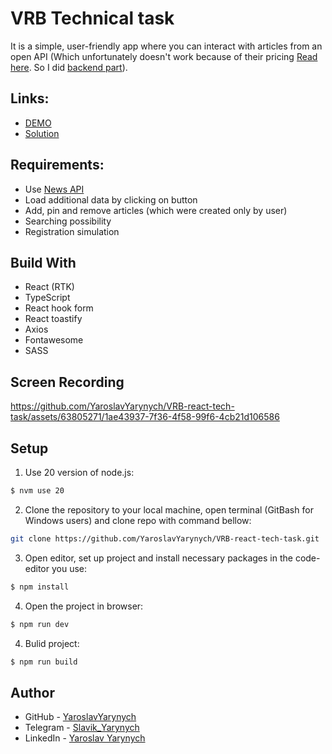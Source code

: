 # VRB Technical task

It is a simple, user-friendly app where you can interact with articles from an open API (Which unfortunately doesn't work because of their pricing [Read here](https://newsapi.org/pricing). So I did [backend part](https://github.com/YaroslavYarynych/VRB-test-task-api/tree/master)).

## Links:

- [DEMO](https://yaroslavyarynych.github.io/VRB-react-tech-task/)
- [Solution](https://github.com/YaroslavYarynych/VRB-react-tech-task.git)

## Requirements:
- Use [News API](https://newsapi.org/)
- Load additional data by clicking on button
- Add, pin and remove articles (which were created only by user)
- Searching possibility
- Registration simulation
  
## Build With

- React (RTK)
- TypeScript
- React hook form
- React toastify
- Axios
- Fontawesome
- SASS

## Screen Recording

https://github.com/YaroslavYarynych/VRB-react-tech-task/assets/63805271/1ae43937-7f36-4f58-99f6-4cb21d106586

## Setup

1. Use 20 version of node.js: <br>

```sh
$ nvm use 20
```

2. Clone the repository to your local machine, open terminal (GitBash for Windows users) and clone repo with command bellow:

```sh
git clone https://github.com/YaroslavYarynych/VRB-react-tech-task.git
```

3. Open editor, set up project and install necessary packages in the code-editor you use:

```sh
$ npm install
```

4. Open the project in browser:

```sh
$ npm run dev
```

4. Bulid project:

```sh
$ npm run build
```

## Author

- GitHub - [YaroslavYarynych](https://github.com/YaroslavYarynych)
- Telegram - [Slavik_Yarynych](https://t.me/Slavik_Yarynych)
- LinkedIn - [Yaroslav Yarynych](https://www.linkedin.com/in/yaroslav-yarynych-87856722a/)
